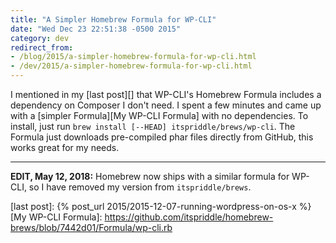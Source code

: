 ```yaml
---
title: "A Simpler Homebrew Formula for WP-CLI"
date: "Wed Dec 23 22:51:38 -0500 2015"
category: dev
redirect_from:
- /blog/2015/a-simpler-homebrew-formula-for-wp-cli.html
- /dev/2015/a-simpler-homebrew-formula-for-wp-cli.html
---
```


I mentioned in my [last post][] that WP-CLI's Homebrew Formula includes a
dependency on Composer I don't need. I spent a few minutes and came up with a
[simpler Formula][My WP-CLI Formula] with no dependencies. To install, just
run `brew install [--HEAD] itspriddle/brews/wp-cli`. The Formula just
downloads pre-compiled phar files directly from GitHub, this works great for
my needs.

---

**EDIT, May 12, 2018:** Homebrew now ships with a similar formula for WP-CLI,
so I have removed my version from `itspriddle/brews`.

[last post]: {% post_url 2015/2015-12-07-running-wordpress-on-os-x %}
[My WP-CLI Formula]: https://github.com/itspriddle/homebrew-brews/blob/7442d01/Formula/wp-cli.rb
